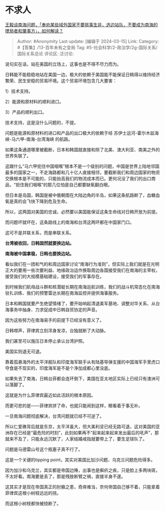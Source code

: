 # 不求人
[王毅谈南海问题，「奉劝某些域外国家不要挑事生非，选边站队，不要成为南海的搅局者和肇事方」，如何解读？](https://www.zhihu.com/question/647433039/answer/3432064978)

> Author: #Anonymity
> Last update: [编辑于 2024-03-15]
> Link:
> Category: #【答集】/13-百年未有之变局
> Tag: #5-社会科学/2-政治学/2g-国际关系/国际关系总论
> 评论区:
> 泛讨论:

说句实在话，站在美国的立场上，这事也是不得不尽力而为。

日韩能不能稳稳地站在美国一边，极大的依赖于美国能不能保证日韩得以维持经济繁荣、民生安稳的贸易环境。这个贸易环境包含几大要害：

1）技术支持。

2）能源和原材料的顺利进口。

3）产品的顺利出口。

技术支持，这是没什么问题的，不提。

问题是能源和原材料的进口和产品的出口极大的依赖于经 苏伊士运河-霍尔木兹海峡-马六甲-南海-台湾海峡 的航路。

如果这条通道哪里被截断，日本和韩国就直接和除了北美、澳大利亚、南美之外的世界失联了。

这跟什么“马六甲扼住中国咽喉”根本不是一个级别的问题，中国是世界上陆地邻国最多的国家之一，不走海路都和几十亿人直接相邻，要截断我们和周边国家的物资交换根本是不可能的，只能抬高我们的物流成本而已。更何况没了我们的出口商品，“扼住我们咽喉”的那几位怕是自己都要缺氧翻白眼。

但日本是岛国，韩国是被中俄朝围在大陆边角的半岛，如果这条航路断了，血糖血氧是真的会飞快下降到危及生命。

所以，这两国对美国的忠诚，必然要以美国能保证这条生命线对日韩开放为前提。

而问题坏就坏在，这条路线上的南海和台湾这两环都在中国家门口。

这可不是并联关系，而是串联关系。

**台湾被收回，日韩固然就要换边站。**

**南海被中国拿稳，日韩也要换边站。**

看似我们在一团和气的和周边国家讨论“南海行为准则”，但实际上我们就是在光明正大的要用一些次要利益、地缘政治运作换取周边各国接受我们在南海的主宰权，接受我们的大规模基础建设，接受我们的军事存在。

到时候我们航母战斗群和核潜艇长期在南海巡航训练，我们的战斗机常态化在南海驻扎训练、我们的预警雷达长期在南海监控并提供海事服务。

日本和韩国就要产生绝望情绪了，要开始响起清退美军基地、调整对华关系、从台海事务中抽身、力求促成中日韩自贸协定的声音。

因为这些努力在南海易手的前提下已经没有意义了。

日韩噤声，菲律宾立刻浑身发凉，台独就断了大动脉。

我们甚至可以施压日本停止承认台湾护照。

美国实则退无可退。

靠着孤悬海外的太平洋舰队和印度海军联手从有陆基导弹支援的中国海军手里虎口夺食是不现实的，印度海军是不是个净加成都心里没底。

如果失去了南海，日韩台菲都会连环倒下，美国在亚太地区实际上已经只有澳洲可以落脚了。

这就是为什么菲律宾最近如此活跃的根本原因。

而更可悲的是——菲律宾拼了命，也就只能闹到这样，眼看着于事无补。

一旦南海问题彻底解决，台湾问题就已经不可逆了。

所以仁爱礁背后就是东京，太平洋虽大，但大美利坚已经无路可退，这对美国的亚洲存在已经是“最危险的时刻”，此刻如果再不“起来起来起来发出最后的吼声”，那就来不及了，只能永远沉默了，人家结婚戒指就要带上了，要生足球队了。

问题是马德雷山号这个瓶塞子真不行了。

这是一个关键的tipping point，其实对美国比加沙问题、乌克兰问题危险得多。

因为加沙和乌克兰，其实都是帝国边陲，出事也是癣疥之疾，只是脸上多两块斑，不太好看。南海要是丢了，那是残肢断臂之祸，直接半身不遂。

这其实才是现在帝国真正的肘腋之患，奇痒难当，奈何帝国自己够不着，只能拿着菲律宾这根小树枝远远的挠。

而这根小树枝都快被挠断了。
